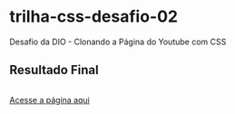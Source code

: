 # trilha-css-desafio-02
Desafio da DIO - Clonando a Página do Youtube com CSS

## Resultado Final
<img src="assets/imagens/telafinal.png" alt="">

<a href="">Acesse a página aqui</a>
